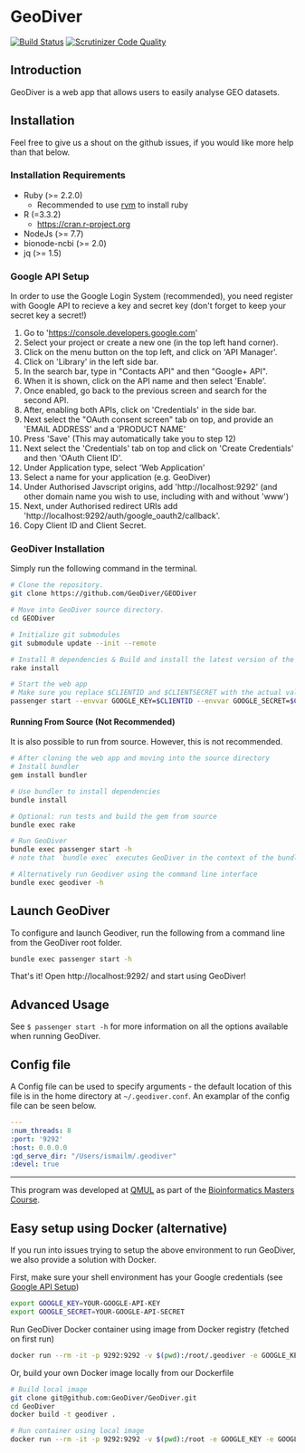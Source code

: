 # GeoDiver

[![Build Status](https://travis-ci.org/GeoDiver/GeoDiver.svg?branch=master)](https://travis-ci.org/GeoDiver/GeoDiver)
[![Scrutinizer Code Quality](https://scrutinizer-ci.com/g/GeoDiver/GEODiver/badges/quality-score.png?b=master)](https://scrutinizer-ci.com/g/GeoDiver/GEODiver/?branch=master)

## Introduction

GeoDiver is a web app that allows users to easily analyse GEO datasets.

## Installation

Feel free to give us a shout on the github issues, if you would like more help than that below.

### Installation Requirements

* Ruby (>= 2.2.0)
  * Recommended to use [rvm](https://rvm.io/rvm/install) to install ruby
* R (=3.3.2)
  * https://cran.r-project.org
* NodeJs (>= 7.7)
* bionode-ncbi (>= 2.0)
* jq (>= 1.5)

### Google API Setup

In order to use the Google Login System (recommended), you need register with Google API to recieve a key and secret key (don't forget to keep your secret key a secret!)

1. Go to 'https://console.developers.google.com'
1. Select your project or create a new one (in the top left hand corner).
1. Click on the menu button on the top left, and click on 'API Manager'.
1. Click on 'Library' in the left side bar.
1. In the search bar, type in "Contacts API" and then "Google+ API".
1. When it is shown, click on the API name and then select 'Enable'.
1. Once enabled, go back to the previous screen and search for the second API.
1. After, enabling both APIs, click on 'Credentials' in the side bar.
1. Next select the "OAuth consent screen" tab on top, and provide an 'EMAIL ADDRESS' and a 'PRODUCT NAME'
1. Press 'Save' (This may automatically take you to step 12)
1. Next select the 'Credentials' tab on top and click on 'Create Credentials' and then 'OAuth Client ID'.
1. Under Application type, select 'Web Application'
1. Select a name for your application (e.g. GeoDiver)
1. Under Authorised Javscript origins, add 'http://localhost:9292' (and other domain name you wish to use, including with and without 'www')
1. Next, under Authorised redirect URIs add 'http://localhost:9292/auth/google_oauth2/callback'.
1. Copy Client ID and Client Secret.

### GeoDiver Installation

Simply run the following command in the terminal.

```bash
# Clone the repository.
git clone https://github.com/GeoDiver/GEODiver

# Move into GeoDiver source directory.
cd GEODiver

# Initialize git submodules
git submodule update --init --remote 

# Install R dependencies & Build and install the latest version of the webapp.
rake install 

# Start the web app
# Make sure you replace $CLIENTID and $CLIENTSECRET with the actual values that you copied above.
passenger start --envvar GOOGLE_KEY=$CLIENTID --envvar GOOGLE_SECRET=$CLIENTSECRET -p 9292 -e production --sticky-sessions -d
```

#### Running From Source (Not Recommended)

It is also possible to run from source. However, this is not recommended.

```bash
# After cloning the web app and moving into the source directory 
# Install bundler
gem install bundler

# Use bundler to install dependencies
bundle install

# Optional: run tests and build the gem from source
bundle exec rake

# Run GeoDiver
bundle exec passenger start -h
# note that `bundle exec` executes GeoDiver in the context of the bundle

# Alternatively run Geodiver using the command line interface
bundle exec geodiver -h
```

## Launch GeoDiver

To configure and launch Geodiver, run the following from a command line from the GeoDiver root folder.

```bash
bundle exec passenger start -h
```

That's it! Open http://localhost:9292/ and start using GeoDiver!

## Advanced Usage

See `$ passenger start -h` for more information on all the options available when running GeoDiver.

## Config file

A Config file can be used to specify arguments - the default location of this file is in the home directory at `~/.geodiver.conf`. An examplar of the config file can be seen below.

```yaml
---
:num_threads: 8
:port: '9292'
:host: 0.0.0.0
:gd_serve_dir: "/Users/ismailm/.geodiver"
:devel: true
```

<hr>

This program was developed at [QMUL](http://sbcs.qmul.ac.uk) as part of the [Bioinformatics Masters Course](http://www.qmul.ac.uk/postgraduate/taught/coursefinder/courses/121410.html).

## Easy setup using Docker (alternative)

If you run into issues trying to setup the above environment to run GeoDiver, we also provide a solution with Docker.

First, make sure your shell environment has your Google credentials (see [Google API Setup](#google-api-setup))

```bash
export GOOGLE_KEY=YOUR-GOOGLE-API-KEY
export GOOGLE_SECRET=YOUR-GOOGLE-API-SECRET
```

Run GeoDiver Docker container using image from Docker registry (fetched on first run)

```bash
docker run --rm -it -p 9292:9292 -v $(pwd):/root/.geodiver -e GOOGLE_KEY -e GOOGLE_SECRET geodiver/geodiver
```

Or, build your own Docker image locally from our Dockerfile

```bash
# Build local image
git clone git@github.com:GeoDiver/GeoDiver.git
cd GeoDiver
docker build -t geodiver .

# Run container using local image
docker run --rm -it -p 9292:9292 -v $(pwd):/root -e GOOGLE_KEY -e GOOGLE_SECRET geodiver
```
